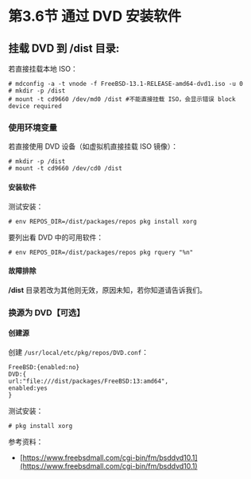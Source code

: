 # 第3.6节 通过 DVD 安装软件


## 挂载 DVD 到 **/dist** 目录:

若直接挂载本地 ISO：

```
# mdconfig -a -t vnode -f FreeBSD-13.1-RELEASE-amd64-dvd1.iso -u 0 
# mkdir -p /dist
# mount -t cd9660 /dev/md0 /dist #不能直接挂载 ISO，会显示错误 block device required
```
 
### 使用环境变量

若直接使用 DVD 设备（如虚拟机直接挂载 ISO 镜像）：

```
# mkdir -p /dist
# mount -t cd9660 /dev/cd0 /dist
```

#### 安装软件

测试安装：

```
# env REPOS_DIR=/dist/packages/repos pkg install xorg
```

要列出看 DVD 中的可用软件：

```
# env REPOS_DIR=/dist/packages/repos pkg rquery "%n"
```

#### 故障排除

**/dist** 目录若改为其他则无效，原因未知，若你知道请告诉我们。

### 换源为 DVD【可选】

#### 创建源

创建 `/usr/local/etc/pkg/repos/DVD.conf`：

```
FreeBSD:{enabled:no}
DVD:{
url:"file:///dist/packages/FreeBSD:13:amd64",
enabled:yes
}
```

测试安装：

```
# pkg install xorg
```

参考资料：

 - [https://www.freebsdmall.com/cgi-bin/fm/bsddvd10.1](https://www.freebsdmall.com/cgi-bin/fm/bsddvd10.1)
